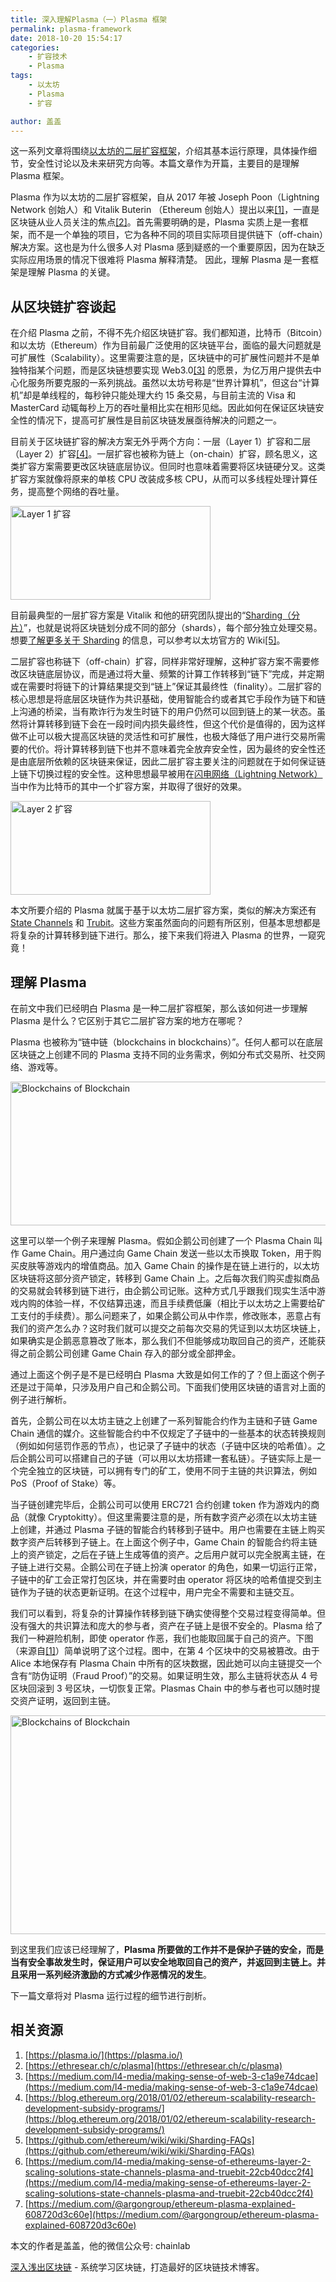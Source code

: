 ```yaml
---
title: 深入理解Plasma（一）Plasma 框架
permalink: plasma-framework
date: 2018-10-20 15:54:17
categories:
    - 扩容技术
    - Plasma
tags:
    - 以太坊
    - Plasma
    - 扩容

author: 盖盖
---
```


这一系列文章将围绕[以太坊的二层扩容框架](https://wiki.learnblockchain.cn/ethereum/layer-2.html)，介绍其基本运行原理，具体操作细节，安全性讨论以及未来研究方向等。本篇文章作为开篇，主要目的是理解 Plasma 框架。


<!-- more -->


Plasma 作为以太坊的二层扩容框架，自从 2017 年被 Joseph Poon（Lightning Network 创始人）和 Vitalik Buterin （Ethereum 创始人）提出以来[[1]](http://plasma.io/plasma.pdf)，一直是区块链从业人员关注的焦点[[2]](https://ethresear.ch/c/plasma)。首先需要明确的是，Plasma 实质上是一套框架，而不是一个单独的项目，它为各种不同的项目实际项目提供链下（off-chain）解决方案。这也是为什么很多人对 Plasma 感到疑惑的一个重要原因，因为在缺乏实际应用场景的情况下很难将 Plasma 解释清楚。
因此，理解 Plasma 是一套框架是理解 Plasma 的关键。

## 从区块链扩容谈起

在介绍 Plasma 之前，不得不先介绍区块链扩容。我们都知道，比特币（Bitcoin）和以太坊（Ethereum）作为目前最广泛使用的区块链平台，面临的最大问题就是可扩展性（Scalability）。这里需要注意的是，区块链中的可扩展性问题并不是单独特指某个问题，而是区块链想要实现 Web3.0[[3]](https://medium.com/l4-media/making-sense-of-web-3-c1a9e74dcae) 的愿景，为亿万用户提供去中心化服务所要克服的一系列挑战。虽然以太坊号称是“世界计算机”，但这台“计算机”却是单线程的，每秒钟只能处理大约 15 条交易，与目前主流的 Visa 和 MasterCard 动辄每秒上万的吞吐量相比实在相形见绌。因此如何在保证区块链安全性的情况下，提高可扩展性是目前区块链发展亟待解决的问题之一。

目前关于区块链扩容的解决方案无外乎两个方向：一层（Layer 1）扩容和二层（Layer 2）扩容[[4]](https://blog.ethereum.org/2018/01/02/ethereum-scalability-research-development-subsidy-programs/)。一层扩容也被称为链上（on-chain）扩容，顾名思义，这类扩容方案需要更改区块链底层协议。但同时也意味着需要将区块链硬分叉。这类扩容方案就像将原来的单核 CPU 改装成多核 CPU，从而可以多线程处理计算任务，提高整个网络的吞吐量。

<img src="https://raw.githubusercontent.com/gitferry/mastering-ethereum/master/Plasma-in-depth/images/layer1.jpg"  width="320" height="150" alt="Layer 1 扩容" />

目前最典型的一层扩容方案是 Vitalik 和他的研究团队提出的“[Sharding（分片）](https://learnblockchain.cn/2018/05/16/ethereum-sharding/)”，也就是说将区块链划分成不同的部分（shards），每个部分独立处理交易。想要[了解更多关于 Sharding](https://learnblockchain.cn/2018/05/16/ethereum-sharding/) 的信息，可以参考以太坊官方的 Wiki[[5]](https://github.com/ethereum/wiki/wiki/Sharding-FAQs)。

二层扩容也称链下（off-chain）扩容，同样非常好理解，这种扩容方案不需要修改区块链底层协议，而是通过将大量、频繁的计算工作转移到“链下”完成，并定期或在需要时将链下的计算结果提交到“链上”保证其最终性（finality）。二层扩容的核心思想是将底层区块链作为共识基础，使用智能合约或者其它手段作为链下和链上沟通的桥梁，当有欺诈行为发生时链下的用户仍然可以回到链上的某一状态。虽然将计算转移到链下会在一段时间内损失最终性，但这个代价是值得的，因为这样做不止可以极大提高区块链的灵活性和可扩展性，也极大降低了用户进行交易所需要的代价。将计算转移到链下也并不意味着完全放弃安全性，因为最终的安全性还是由底层所依赖的区块链来保证，因此二层扩容主要关注的问题就在于如何保证链上链下切换过程的安全性。这种思想最早被用在[闪电网络（Lightning Network）](https://wiki.learnblockchain.cn/bitcoin/lightning.html)当中作为比特币的其中一个扩容方案，并取得了很好的效果。

<img src="https://raw.githubusercontent.com/gitferry/mastering-ethereum/master/Plasma-in-depth/images/layer2.jpg"  width="320" height="150" alt="Layer 2 扩容"/>

本文所要介绍的 Plasma 就属于基于以太坊二层扩容方案，类似的解决方案还有 [State Channels](https://medium.com/l4-media/generalized-state-channels-on-ethereum-de0357f5fb44) 和 [Trubit](https://truebit.io/)。这些方案虽然面向的问题有所区别，但基本思想都是将复杂的计算转移到链下进行。那么，接下来我们将进入 Plasma 的世界，一窥究竟！

## 理解 Plasma

在前文中我们已经明白 Plasma 是一种二层扩容框架，那么该如何进一步理解 Plasma 是什么？它区别于其它二层扩容方案的地方在哪呢？

Plasma 也被称为“链中链（blockchains in blockchains）”。任何人都可以在底层区块链之上创建不同的 Plasma 支持不同的业务需求，例如分布式交易所、社交网络、游戏等。

<img src="https://raw.githubusercontent.com/gitferry/mastering-ethereum/master/Plasma-in-depth/images/Blockchains-of-blockchain.png"  width="600" height="230" alt="Blockchains of Blockchain" />

这里可以举一个例子来理解 Plasma。假如企鹅公司创建了一个 Plasma Chain 叫作 Game Chain。用户通过向 Game Chain 发送一些以太币换取 Token，用于购买皮肤等游戏内的增值商品。加入 Game Chain 的操作是在链上进行的，以太坊区块链将这部分资产锁定，转移到 Game Chain 上。之后每次我们购买虚拟商品的交易就会转移到链下进行，由企鹅公司记账。这种方式几乎跟我们现实生活中游戏内购的体验一样，不仅结算迅速，而且手续费低廉（相比于以太坊之上需要给矿工支付的手续费）。那么问题来了，如果企鹅公司从中作祟，修改账本，恶意占有我们的资产怎么办？这时我们就可以提交之前每次交易的凭证到以太坊区块链上，如果确实是企鹅恶意篡改了账本，那么我们不但能够成功取回自己的资产，还能获得之前企鹅公司创建 Game Chain 存入的部分或全部押金。

通过上面这个例子是不是已经明白 Plasma 大致是如何工作的了？但上面这个例子还是过于简单，只涉及用户自己和企鹅公司。下面我们使用区块链的语言对上面的例子进行解析。

首先，企鹅公司在以太坊主链之上创建了一系列智能合约作为主链和子链 Game Chain 通信的媒介。这些智能合约中不仅规定了子链中的一些基本的状态转换规则（例如如何惩罚作恶的节点），也记录了子链中的状态（子链中区块的哈希值）。之后企鹅公司可以搭建自己的子链（可以用以太坊搭建一套私链）。子链实际上是一个完全独立的区块链，可以拥有专门的矿工，使用不同于主链的共识算法，例如 PoS（Proof of Stake）等。

当子链创建完毕后，企鹅公司可以使用 ERC721 合约创建 token 作为游戏内的商品（就像 Cryptokitty）。但这里需要注意的是，所有数字资产必须在以太坊主链上创建，并通过 Plasma 子链的智能合约转移到子链中。用户也需要在主链上购买数字资产后转移到子链上。在上面这个例子中，Game Chain 的智能合约将主链上的资产锁定，之后在子链上生成等值的资产。之后用户就可以完全脱离主链，在子链上进行交易。企鹅公司在子链上扮演 operator 的角色，如果一切运行正常，子链中的矿工会正常打包区块，并在需要时由 operator 将区块的哈希值提交到主链作为子链的状态更新证明。在这个过程中，用户完全不需要和主链交互。

我们可以看到，将复杂的计算操作转移到链下确实使得整个交易过程变得简单。但没有强大的共识算法和庞大的参与者，资产在子链上是很不安全的。Plasma 给了我们一种避险机制，即使 operator 作恶，我们也能取回属于自己的资产。下图（来源自[[1]](https://plasma.io/)）简单说明了这个过程。图中，在第 4 个区块中的交易被篡改。由于 Alice 本地保存有 Plasma Chain 中所有的区块数据，因此她可以向主链提交一个含有“防伪证明（Fraud Proof）”的交易。如果证明生效，那么主链将状态从 4 号区块回滚到 3 号区块，一切恢复正常。Plasmas Chain 中的参与者也可以随时提交资产证明，返回到主链。

<img src="https://raw.githubusercontent.com/gitferry/mastering-ethereum/master/Plasma-in-depth/images/Fraud-proof.png"  width="700" height="350" alt="Blockchains of Blockchain" />

到这里我们应该已经理解了，**Plasma 所要做的工作并不是保护子链的安全，而是当有安全事故发生时，保证用户可以安全地取回自己的资产，并返回到主链上。并且采用一系列经济激励的方式减少作恶情况的发生**。

下一篇文章将对 Plasma 运行过程的细节进行剖析。

## 相关资源

1. [https://plasma.io/](https://plasma.io/)
2. [https://ethresear.ch/c/plasma](https://ethresear.ch/c/plasma)
3. [https://medium.com/l4-media/making-sense-of-web-3-c1a9e74dcae](https://medium.com/l4-media/making-sense-of-web-3-c1a9e74dcae)
4. [https://blog.ethereum.org/2018/01/02/ethereum-scalability-research-development-subsidy-programs/](https://blog.ethereum.org/2018/01/02/ethereum-scalability-research-development-subsidy-programs/)
5. [https://github.com/ethereum/wiki/wiki/Sharding-FAQs](https://github.com/ethereum/wiki/wiki/Sharding-FAQs)
6. [https://medium.com/l4-media/making-sense-of-ethereums-layer-2-scaling-solutions-state-channels-plasma-and-truebit-22cb40dcc2f4](https://medium.com/l4-media/making-sense-of-ethereums-layer-2-scaling-solutions-state-channels-plasma-and-truebit-22cb40dcc2f4)
6. [https://medium.com/@argongroup/ethereum-plasma-explained-608720d3c60e](https://medium.com/@argongroup/ethereum-plasma-explained-608720d3c60e)


本文的作者是盖盖，他的微信公众号: chainlab

[深入浅出区块链](https://learnblockchain.cn/) - 系统学习区块链，打造最好的区块链技术博客。


